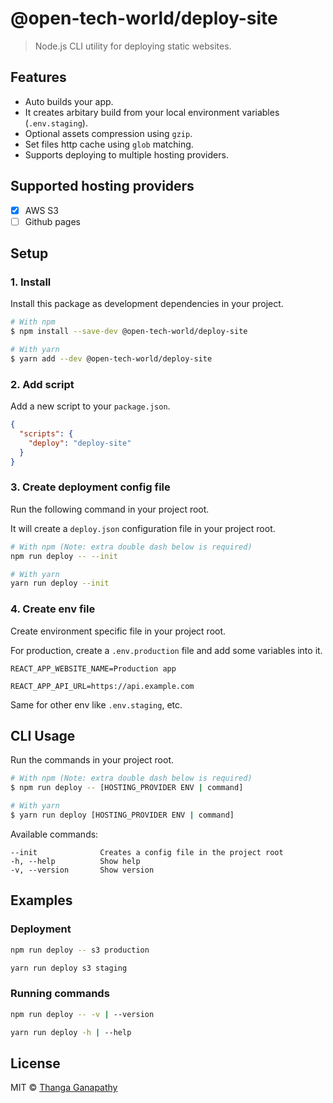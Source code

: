 # @open-tech-world/deploy-site

> Node.js CLI utility for deploying static websites.

## Features

- Auto builds your app.
- It creates arbitary build from your local environment variables (`.env.staging`).
- Optional assets compression using `gzip`.
- Set files http cache using `glob` matching.
- Supports deploying to multiple hosting providers.

## Supported hosting providers

- [x] AWS S3
- [ ] Github pages

## Setup

### 1. Install

Install this package as development dependencies in your project.

```bash
# With npm
$ npm install --save-dev @open-tech-world/deploy-site

# With yarn
$ yarn add --dev @open-tech-world/deploy-site
```

### 2. Add script

Add a new script to your `package.json`.

```json
{
  "scripts": {
    "deploy": "deploy-site"
  }
}
```

### 3. Create deployment config file

Run the following command in your project root.

It will create a `deploy.json` configuration file in your project root.

```bash
# With npm (Note: extra double dash below is required)
npm run deploy -- --init

# With yarn
yarn run deploy --init
```

### 4. Create env file

Create environment specific file in your project root.

For production, create a `.env.production` file and add some variables into it.

```
REACT_APP_WEBSITE_NAME=Production app

REACT_APP_API_URL=https://api.example.com
```

Same for other env like `.env.staging`, etc.

## CLI Usage

Run the commands in your project root.

```bash
# With npm (Note: extra double dash below is required)
$ npm run deploy -- [HOSTING_PROVIDER ENV | command]

# With yarn
$ yarn run deploy [HOSTING_PROVIDER ENV | command]
```

Available commands:

    --init              Creates a config file in the project root
    -h, --help          Show help
    -v, --version       Show version

## Examples

### Deployment

```bash
npm run deploy -- s3 production
```

```bash
yarn run deploy s3 staging
```

### Running commands

```bash
npm run deploy -- -v | --version
```

```bash
yarn run deploy -h | --help
```

## License

MIT © [Thanga Ganapathy](https://github.com/ganapathy888)
